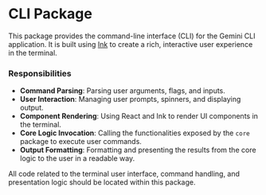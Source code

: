 # CLI Package

This package provides the command-line interface (CLI) for the Gemini CLI application. It is built using [Ink](https://github.com/vadimdemedes/ink) to create a rich, interactive user experience in the terminal.

### Responsibilities

- **Command Parsing**: Parsing user arguments, flags, and inputs.
- **User Interaction**: Managing user prompts, spinners, and displaying output.
- **Component Rendering**: Using React and Ink to render UI components in the terminal.
- **Core Logic Invocation**: Calling the functionalities exposed by the `core` package to execute user commands.
- **Output Formatting**: Formatting and presenting the results from the core logic to the user in a readable way.

All code related to the terminal user interface, command handling, and presentation logic should be located within this package. 